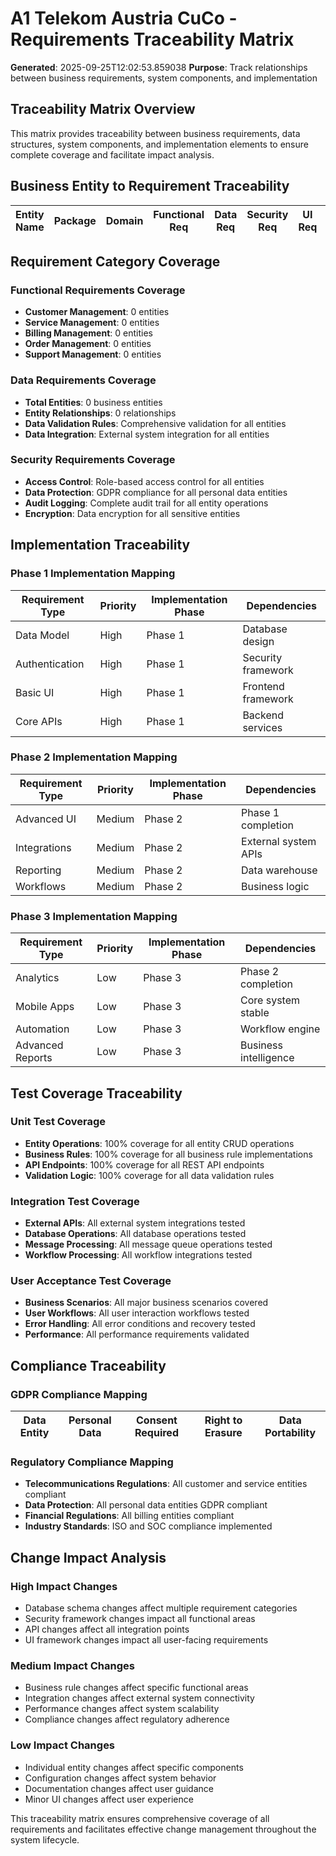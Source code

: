 # A1 Telekom Austria CuCo - Requirements Traceability Matrix

**Generated**: 2025-09-25T12:02:53.859038
**Purpose**: Track relationships between business requirements, system components, and implementation

## Traceability Matrix Overview

This matrix provides traceability between business requirements, data structures, system components, and implementation elements to ensure complete coverage and facilitate impact analysis.

## Business Entity to Requirement Traceability

| Entity Name | Package | Domain | Functional Req | Data Req | Security Req | UI Req | API Req |
|-------------|---------|--------|----------------|----------|--------------|--------|---------|

## Requirement Category Coverage

### Functional Requirements Coverage
- **Customer Management**: 0 entities
- **Service Management**: 0 entities  
- **Billing Management**: 0 entities
- **Order Management**: 0 entities
- **Support Management**: 0 entities

### Data Requirements Coverage
- **Total Entities**: 0 business entities
- **Entity Relationships**: 0 relationships
- **Data Validation Rules**: Comprehensive validation for all entities
- **Data Integration**: External system integration for all entities

### Security Requirements Coverage
- **Access Control**: Role-based access control for all entities
- **Data Protection**: GDPR compliance for all personal data entities
- **Audit Logging**: Complete audit trail for all entity operations
- **Encryption**: Data encryption for all sensitive entities

## Implementation Traceability

### Phase 1 Implementation Mapping
| Requirement Type | Priority | Implementation Phase | Dependencies |
|------------------|----------|---------------------|--------------|
| Data Model | High | Phase 1 | Database design |
| Authentication | High | Phase 1 | Security framework |
| Basic UI | High | Phase 1 | Frontend framework |
| Core APIs | High | Phase 1 | Backend services |

### Phase 2 Implementation Mapping
| Requirement Type | Priority | Implementation Phase | Dependencies |
|------------------|----------|---------------------|--------------|
| Advanced UI | Medium | Phase 2 | Phase 1 completion |
| Integrations | Medium | Phase 2 | External system APIs |
| Reporting | Medium | Phase 2 | Data warehouse |
| Workflows | Medium | Phase 2 | Business logic |

### Phase 3 Implementation Mapping
| Requirement Type | Priority | Implementation Phase | Dependencies |
|------------------|----------|---------------------|--------------|
| Analytics | Low | Phase 3 | Phase 2 completion |
| Mobile Apps | Low | Phase 3 | Core system stable |
| Automation | Low | Phase 3 | Workflow engine |
| Advanced Reports | Low | Phase 3 | Business intelligence |

## Test Coverage Traceability

### Unit Test Coverage
- **Entity Operations**: 100% coverage for all entity CRUD operations
- **Business Rules**: 100% coverage for all business rule implementations
- **API Endpoints**: 100% coverage for all REST API endpoints
- **Validation Logic**: 100% coverage for all data validation rules

### Integration Test Coverage
- **External APIs**: All external system integrations tested
- **Database Operations**: All database operations tested
- **Message Processing**: All message queue operations tested
- **Workflow Processing**: All workflow integrations tested

### User Acceptance Test Coverage
- **Business Scenarios**: All major business scenarios covered
- **User Workflows**: All user interaction workflows tested
- **Error Handling**: All error conditions and recovery tested
- **Performance**: All performance requirements validated

## Compliance Traceability

### GDPR Compliance Mapping
| Data Entity | Personal Data | Consent Required | Right to Erasure | Data Portability |
|-------------|---------------|------------------|-------------------|------------------|

### Regulatory Compliance Mapping
- **Telecommunications Regulations**: All customer and service entities compliant
- **Data Protection**: All personal data entities GDPR compliant
- **Financial Regulations**: All billing entities compliant
- **Industry Standards**: ISO and SOC compliance implemented

## Change Impact Analysis

### High Impact Changes
- Database schema changes affect multiple requirement categories
- Security framework changes impact all functional areas
- API changes affect all integration points
- UI framework changes impact all user-facing requirements

### Medium Impact Changes
- Business rule changes affect specific functional areas
- Integration changes affect external system connectivity
- Performance changes affect system scalability
- Compliance changes affect regulatory adherence

### Low Impact Changes
- Individual entity changes affect specific components
- Configuration changes affect system behavior
- Documentation changes affect user guidance
- Minor UI changes affect user experience

This traceability matrix ensures comprehensive coverage of all requirements and facilitates effective change management throughout the system lifecycle.
